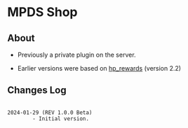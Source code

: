 # MPDS Shop

## About
* Previously a private plugin on the server.

* Earlier versions were based on [hp_rewards](https://forums.alliedmods.net/showthread.php?p=2411161) (version 2.2)

## Changes Log
~~~

2024-01-29 (REV 1.0.0 Beta)
        - Initial version.

~~~
